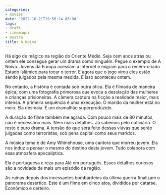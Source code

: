 ```yaml
---
categories:
- movies
date: '2022-10-21T19:56:24-03:00'
tags:
- draft
- cinemaqui
- mostra
title: A Noiva
---
```


Há algo de mágico na região do Oriente Médio. Seja cem anos atrás ou ontem ele consegue gerar um drama como ninguém. Pegue o exemplo de A Noiva. Jovens da Europa acessam a internet e migram para o recém-criado Estado Islâmico para tocar o terror. E agora que o jogo virou eles estão sendo julgados pela mesma medida. E isso aconteceu ontem.

No entanto, a história é contada sob outra ótica. Ela é filmada de maneira épica, com uma fotografia primorosa que evoca a desolação das mulheres e crianças prisioneiras. A câmera captura na ficção a realidade maior, mais intensa. A primeira sequência é uma execução. O marido da mulher está no meio. Ela desmaia. É um dramalhão superproduzido.

A duração do filme também me agrada. Com pouco mais de 80 minutos, não é necessário mais. Nem mais detalhes. Já sabemos pelo noticiário. O resto é puro drama. A tensão do que será feito dessas viúvas que serão julgadas como terroristas, sob pena capital como seus maridos.

A música tema é de Amy Whinehouse, uma cantora que morreu jovem. Ela nos induz a pensar o mesmo do destino desta jovem. Tudo colabora com essa atmosfera apocalíptica.

Ela é portuguesa e reza para Alá em português. Esses detalhes curiosos são a novidade de mais um episódio da região.

As ruínas depois dos incessantes bombardeios da última guerra finalizam o panorama desértico. Este é um filme em cinco atos, divididos por catarse. Econômico e certeiro.
